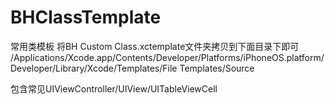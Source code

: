# BHClassTemplate
常用类模板
将BH Custom Class.xctemplate文件夹拷贝到下面目录下即可
/Applications/Xcode.app/Contents/Developer/Platforms/iPhoneOS.platform/Developer/Library/Xcode/Templates/File Templates/Source

包含常见UIViewController/UIView/UITableViewCell
